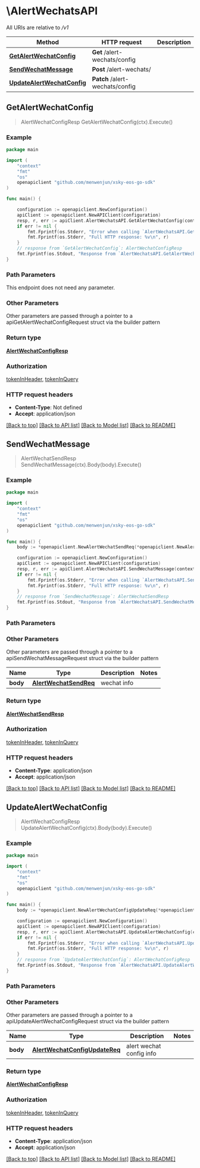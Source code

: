 # \AlertWechatsAPI

All URIs are relative to */v1*

Method | HTTP request | Description
------------- | ------------- | -------------
[**GetAlertWechatConfig**](AlertWechatsAPI.md#GetAlertWechatConfig) | **Get** /alert-wechats/config | 
[**SendWechatMessage**](AlertWechatsAPI.md#SendWechatMessage) | **Post** /alert-wechats/ | 
[**UpdateAlertWechatConfig**](AlertWechatsAPI.md#UpdateAlertWechatConfig) | **Patch** /alert-wechats/config | 



## GetAlertWechatConfig

> AlertWechatConfigResp GetAlertWechatConfig(ctx).Execute()





### Example

```go
package main

import (
	"context"
	"fmt"
	"os"
	openapiclient "github.com/menwenjun/xsky-eos-go-sdk"
)

func main() {

	configuration := openapiclient.NewConfiguration()
	apiClient := openapiclient.NewAPIClient(configuration)
	resp, r, err := apiClient.AlertWechatsAPI.GetAlertWechatConfig(context.Background()).Execute()
	if err != nil {
		fmt.Fprintf(os.Stderr, "Error when calling `AlertWechatsAPI.GetAlertWechatConfig``: %v\n", err)
		fmt.Fprintf(os.Stderr, "Full HTTP response: %v\n", r)
	}
	// response from `GetAlertWechatConfig`: AlertWechatConfigResp
	fmt.Fprintf(os.Stdout, "Response from `AlertWechatsAPI.GetAlertWechatConfig`: %v\n", resp)
}
```

### Path Parameters

This endpoint does not need any parameter.

### Other Parameters

Other parameters are passed through a pointer to a apiGetAlertWechatConfigRequest struct via the builder pattern


### Return type

[**AlertWechatConfigResp**](AlertWechatConfigResp.md)

### Authorization

[tokenInHeader](../README.md#tokenInHeader), [tokenInQuery](../README.md#tokenInQuery)

### HTTP request headers

- **Content-Type**: Not defined
- **Accept**: application/json

[[Back to top]](#) [[Back to API list]](../README.md#documentation-for-api-endpoints)
[[Back to Model list]](../README.md#documentation-for-models)
[[Back to README]](../README.md)


## SendWechatMessage

> AlertWechatSendResp SendWechatMessage(ctx).Body(body).Execute()





### Example

```go
package main

import (
	"context"
	"fmt"
	"os"
	openapiclient "github.com/menwenjun/xsky-eos-go-sdk"
)

func main() {
	body := *openapiclient.NewAlertWechatSendReq(*openapiclient.NewAlertWechatSendReqAlertWechatSend()) // AlertWechatSendReq | wechat info

	configuration := openapiclient.NewConfiguration()
	apiClient := openapiclient.NewAPIClient(configuration)
	resp, r, err := apiClient.AlertWechatsAPI.SendWechatMessage(context.Background()).Body(body).Execute()
	if err != nil {
		fmt.Fprintf(os.Stderr, "Error when calling `AlertWechatsAPI.SendWechatMessage``: %v\n", err)
		fmt.Fprintf(os.Stderr, "Full HTTP response: %v\n", r)
	}
	// response from `SendWechatMessage`: AlertWechatSendResp
	fmt.Fprintf(os.Stdout, "Response from `AlertWechatsAPI.SendWechatMessage`: %v\n", resp)
}
```

### Path Parameters



### Other Parameters

Other parameters are passed through a pointer to a apiSendWechatMessageRequest struct via the builder pattern


Name | Type | Description  | Notes
------------- | ------------- | ------------- | -------------
 **body** | [**AlertWechatSendReq**](AlertWechatSendReq.md) | wechat info | 

### Return type

[**AlertWechatSendResp**](AlertWechatSendResp.md)

### Authorization

[tokenInHeader](../README.md#tokenInHeader), [tokenInQuery](../README.md#tokenInQuery)

### HTTP request headers

- **Content-Type**: application/json
- **Accept**: application/json

[[Back to top]](#) [[Back to API list]](../README.md#documentation-for-api-endpoints)
[[Back to Model list]](../README.md#documentation-for-models)
[[Back to README]](../README.md)


## UpdateAlertWechatConfig

> AlertWechatConfigResp UpdateAlertWechatConfig(ctx).Body(body).Execute()





### Example

```go
package main

import (
	"context"
	"fmt"
	"os"
	openapiclient "github.com/menwenjun/xsky-eos-go-sdk"
)

func main() {
	body := *openapiclient.NewAlertWechatConfigUpdateReq(*openapiclient.NewAlertWechatConfigUpdateReqAlertWechatConfig()) // AlertWechatConfigUpdateReq | alert wechat config info

	configuration := openapiclient.NewConfiguration()
	apiClient := openapiclient.NewAPIClient(configuration)
	resp, r, err := apiClient.AlertWechatsAPI.UpdateAlertWechatConfig(context.Background()).Body(body).Execute()
	if err != nil {
		fmt.Fprintf(os.Stderr, "Error when calling `AlertWechatsAPI.UpdateAlertWechatConfig``: %v\n", err)
		fmt.Fprintf(os.Stderr, "Full HTTP response: %v\n", r)
	}
	// response from `UpdateAlertWechatConfig`: AlertWechatConfigResp
	fmt.Fprintf(os.Stdout, "Response from `AlertWechatsAPI.UpdateAlertWechatConfig`: %v\n", resp)
}
```

### Path Parameters



### Other Parameters

Other parameters are passed through a pointer to a apiUpdateAlertWechatConfigRequest struct via the builder pattern


Name | Type | Description  | Notes
------------- | ------------- | ------------- | -------------
 **body** | [**AlertWechatConfigUpdateReq**](AlertWechatConfigUpdateReq.md) | alert wechat config info | 

### Return type

[**AlertWechatConfigResp**](AlertWechatConfigResp.md)

### Authorization

[tokenInHeader](../README.md#tokenInHeader), [tokenInQuery](../README.md#tokenInQuery)

### HTTP request headers

- **Content-Type**: application/json
- **Accept**: application/json

[[Back to top]](#) [[Back to API list]](../README.md#documentation-for-api-endpoints)
[[Back to Model list]](../README.md#documentation-for-models)
[[Back to README]](../README.md)


